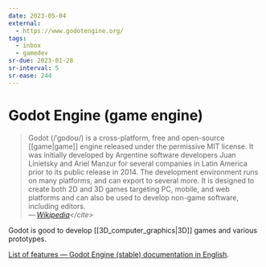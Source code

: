 ```yaml
---
date: 2023-05-04
external:
  - https://www.godotengine.org/
tags:
  - inbox
  - gamedev
sr-due: 2023-01-28
sr-interval: 5
sr-ease: 244
---
```


# Godot Engine (game engine)

> Godot (/ˈɡɒdoʊ/) is a cross-platform, free and open-source [[game|game]]
> engine released under the permissive MIT license. It was initially developed
> by Argentine software developers Juan Linietsky and Ariel Manzur for several
> companies in Latin America prior to its public release in 2014. The
> development environment runs on many platforms, and can export to several
> more. It is designed to create both 2D and 3D games targeting PC, mobile, and
> web platforms and can also be used to develop non-game software, including
> editors.\
> — <cite>[Wikipedia](https://en.wikipedia.org/wiki/Godot_\(game_engine\))</cite>

Godot is good to develop [[3D_computer_graphics|3D]] games and various
prototypes.

[List of features — Godot Engine (stable) documentation in
English](https://docs.godotengine.org/en/stable/about/list_of_features.html).

